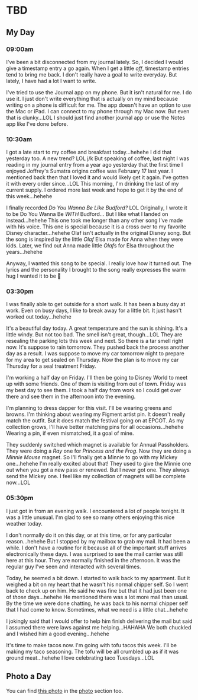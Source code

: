 # TBD

## My Day

### 09:00am

I've been a bit disconnected from my journal lately. So, I decided I would give a timestamp entry a go again. When I get a little *off*, timestamp entries tend to bring me back. I don't really have a goal to write everyday. But lately, I have had a lot I want to write.

I've tried to use the Journal app on my phone. But it isn't natural for me. I do use it. I just don't write everything that is actually on my mind because writing on a phone is difficult for me. The app doesn't have an option to use the Mac or iPad. I can connect to my phone through my Mac now. But even that is clunky...LOL I should just find another journal app or use the Notes app like I've done before.

### 10:30am

I got a late start to my coffee and breakfast today...hehehe I did that yesterday too. A new trend? LOL j/k But speaking of coffee, last night I was reading in my journal entry from a year ago yesterday that the first time I enjoyed Joffrey's Sumatra origins coffee was February 17 last year. I mentioned back then that I loved it and would likely get it again. I've gotten it with every order since...LOL This morning, I'm drinking the last of my current supply. I ordered more last week and hope to get it by the end of this week...hehehe

I finally recorded *Do You Wanna Be Like Budford?* LOL Originally, I wrote it to be Do You Wanna Be *WITH* Budford... But I like what I landed on instead...hehehe This one took me longer than any other song I've made with his voice. This one is special because it is a cross over to my favorite Disney character...hehehe Olaf isn't actually in the original Disney song. But the song is inspired by the little *Olaf* Elsa made for Anna when they were kids. Later, we find out Anna made little *Olaf*s for Elsa throughout the years...hehehe

Anyway, I wanted this song to be special. I really love how it turned out. The lyrics and the personality I brought to the song really expresses the warm hug I wanted it to be 🤗

### 03:30pm

I was finally able to get outside for a short walk. It has been a busy day at work. Even on busy days, I like to break away for a little bit. It just hasn't worked out today...hehehe

It's a beautiful day today. A great temperature and the sun is shining. It's a little windy. But not too bad. The smell isn't great, though...LOL They are resealing the parking lots this week and next. So there is a tar smell right now. It's suppose to rain tomorrow. They pushed back the process another day as a result. I was suppose to move my car tomorrow night to prepare for my area to get sealed on Thursday. Now the plan is to move my car Thursday for a seal treatment Friday.

I'm working a half day on Friday. I'll then be going to Disney World to meet up with some friends. One of them is visiting from out of town. Friday was my best day to see them. I took a half day from work so I could get over there and see them in the afternoon into the evening.

I'm planning to dress dapper for this visit. I'll be wearing greens and browns. I'm thinking about wearing my Figment artist pin. It doesn't really match the outfit. But it does match the festival going on at EPCOT. As my collection grows, I'll have better matching pins for all occasions...hehehe Wearing a pin, if even mismatched, it a goal of mine.

They suddenly switched which magnet is available for Annual Passholders. They were doing a *Ray* one for *Princess and the Frog*. Now they are doing a *Minnie Mouse* magnet. So I'll finally get a Minnie to go with my Mickey one...hehehe I'm really excited about that! They used to give the Minnie one out when you got a new pass or renewed. But I never got one. They always send the Mickey one. I feel like my collection of magnets will be complete now...LOL

### 05:30pm

I just got in from an evening walk. I encountered a lot of people tonight. It was a little unusual. I'm glad to see so many others enjoying this nice weather today.

I don't normally do it on this day, or at this time, or for any particular reason...hehehe But I stopped by my mailbox to grab my mail. It had been a while. I don't have a routine for it because all of the important stuff arrives electronically these days. I was surprised to see the mail carrier was still here at this hour. They are normally finished in the afternoon. It was the regular guy I've seen and interacted with several times.

Today, he seemed a bit down. I started to walk back to my apartment. But it weighed a bit on my heart that he wasn't his normal chipper self. So I went back to check up on him. He said he was fine but that it had just been one of *those* days...hehehe He mentioned there was a lot more mail than usual. By the time we were done chatting, he was back to his normal chipper self that I had come to know. Sometimes, what we need is a little chat...hehehe

I jokingly said that I would offer to help him finish delivering the mail but said I assumed there were laws against me helping...HAHAHA We both chuckled and I wished him a good evening...hehehe

It's time to make tacos now. I'm going with tofu tacos this week. I'll be making my taco seasoning. The tofu will be all crumbled up as if it was ground meat...hehehe I love celebrating taco Tuesdays...LOL



## Photo a Day

<!--@include: @/photos/photo-a-day/2025/02/18.md{3,}-->

You can find [this photo](/photos/photo-a-day/2025/02/18) in the [photo](/photos/) section too.